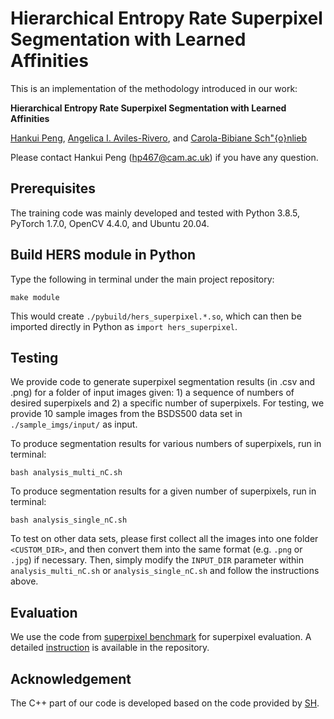 # Hierarchical Entropy Rate Superpixel Segmentation with Learned Affinities

This is an implementation of the methodology introduced in our work:

**Hierarchical Entropy Rate Superpixel Segmentation with Learned Affinities**

[Hankui Peng](https://hankuipeng.github.io/), [Angelica I. Aviles-Rivero](https://angelicaiaviles.wordpress.com/), and [Carola-Bibiane Sch\"{o}nlieb](https://www.damtp.cam.ac.uk/user/cbs31/Home.html)

Please contact Hankui Peng (hp467@cam.ac.uk) if you have any question.


## Prerequisites
The training code was mainly developed and tested with Python 3.8.5, PyTorch 1.7.0, OpenCV 4.4.0, and Ubuntu 20.04.


## Build HERS module in Python
Type the following in terminal under the main project repository:
```
make module 
```
This would create ```./pybuild/hers_superpixel.*.so```, which can then be imported directly in Python as ```import hers_superpixel```.


## Testing
We provide code to generate superpixel segmentation results (in .csv and .png) for a folder of input images given: 1) a sequence of numbers of desired superpixels and 2) a specific number of superpixels. For testing, we provide 10 sample images from the BSDS500 data set in ```./sample_imgs/input/``` as input.

To produce segmentation results for various numbers of superpixels, run in terminal: 
```
bash analysis_multi_nC.sh
```

To produce segmentation results for a given number of superpixels, run in terminal: 
```
bash analysis_single_nC.sh
```

To test on other data sets,  please first collect all the images into one folder ```<CUSTOM_DIR>```, and then convert them into the same format (e.g. ```.png``` or ```.jpg```) if necessary. Then, simply modify the ```INPUT_DIR``` parameter within ```analysis_multi_nC.sh``` or ```analysis_single_nC.sh``` and follow the instructions above.


## Evaluation
We use the code from [superpixel benchmark](https://github.com/davidstutz/superpixel-benchmark) for superpixel evaluation. A detailed  [instruction](https://github.com/davidstutz/superpixel-benchmark/blob/master/docs/BUILDING.md) is available in the repository.

 
## Acknowledgement
The C++ part of our code is developed based on the code provided by [SH](https://github.com/semiquark1/boruvka-superpixel). 
